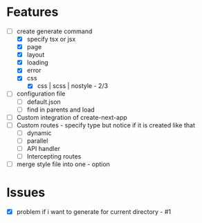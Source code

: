 # Features

- [ ] create generate command
  - [x] specify tsx or jsx
  - [x] page
  - [x] layout
  - [x] loading
  - [x] error
  - [x] css
    - [x] css | scss | nostyle - 2/3
- [ ] configuration file
  - [ ] default.json
  - [ ] find in parents and load
- [ ] Custom integration of create-next-app
- [ ] Custom routes - specify type but notice if it is created like that
  - [ ] dynamic
  - [ ] parallel
  - [ ] API handler
  - [ ] Intercepting routes
- [ ] merge style file into one - option

# Issues

- [x] problem if i want to generate for current directory - #1
